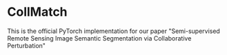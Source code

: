 # CollMatch

This is the official PyTorch implementation for our paper "Semi-supervised Remote Sensing Image Semantic Segmentation via Collaborative Perturbation"
